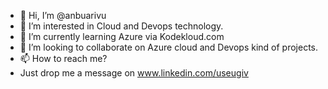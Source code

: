 - 👋 Hi, I’m @anbuarivu
- 👀 I’m interested in Cloud and Devops technology.
- 🌱 I’m currently learning Azure via Kodekloud.com
- 💞️ I’m looking to collaborate on Azure cloud and Devops kind of projects.
- 📫 How to reach me?
- Just drop me a message on www.linkedin.com/useugiv

